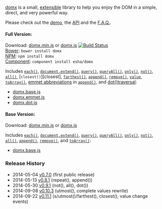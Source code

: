 [domx][home] is a small, [extensible][extend] library to help you enjoy the DOM in a simple, direct, and very powerful way.

Please check out the [demo][demo], the [API][api] and the [F.A.Q.][faq].

[home]: http://esha.github.io/domx
[demo]: http://esha.github.io/domx#Demo
[api]: http://esha.github.io/domx#API
[faq]: http://esha.github.io/domx#FAQ

#### Full Version:

Download: [domx.min.js][full-min] or [domx.js][full] [![Build Status](https://travis-ci.org/esha/domx.png?branch=master)](https://travis-ci.org/esha/domx)  
[Bower][bower]: `bower install domx`  
[NPM][npm]: `npm install domx`   
[Component][component]: `component install esha/domx`  

Includes [`each()`][each], [`document.extend()`][extend], [`query()`][query], [`queryAll()`][queryAll], [`only()`][only], [`not()`][not], [`all()`][all], [`closest()`][closest], [`farthest()`][farthest], [`append()`][append], [`remove()`][remove], [`value`][value], [`toArray()`][toArray], [emmet abbreviations][abbr] in [`append()`][append-emmet], and [dot()traversal][dot-traversal]:  
* [domx.base.js][base]
* [domx.emmet.js][emmet]
* [domx.dot.js][dot]

[npm]: https://npmjs.org/package/domx
[bower]: http://bower.io/
[component]: http://component.io/

[full-min]: https://raw.github.com/esha/domx/master/dist/domx.min.js
[full]: https://raw.github.com/esha/domx/master/dist/domx.js
[base-min]: http://raw.github.com/esha/domx/master/dist/domx.base.min.js
[base]: http://raw.github.com/esha/domx/master/dist/domx.base.js

[core]: http://raw.github.com/esha/domx/master/src/core.js
[traverse]: http://raw.github.com/esha/domx/master/src/traverse.js
[append]: http://raw.github.com/esha/domx/master/src/append.js
[value]: http://raw.github.com/esha/domx/master/src/value.js
[emmet]: http://raw.github.com/esha/domx/master/dist/domx.emmet.js
[dot]: http://raw.github.com/esha/domx/master/dist/domx.dot.js
[stringify]: http://raw.github.com/esha/domx/master/dist/domx.stringify.js

[each]: http://esha.github.io/domx#each()
[toArray]: http://esha.github.io/domx#toArray()
[extend]: http://esha.github.io/domx#extend()

[query]: http://esha.github.io/domx#query()
[queryAll]: http://esha.github.io/domx#queryAll()
[only]: http://esha.github.io/domx#only()
[not]: http://esha.github.io/domx#not()
[all]: http://esha.github.io/domx#all()
[farthest]: http://esha.github.io/domx#farthest()

[append]: http://esha.github.io/domx#append()
[remove]: http://esha.github.io/domx#remove()

[value]: http://esha.github.io/domx#value

[append-emmet]: http://esha.github.io/domx#append(emmet)
[abbr]: http://docs.emmet.io/abbreviations/syntax/

[dot-traversal]: http://esha.github.io/domx#dot-traversal

#### Base Version:

Download: [domx.min.js][base-min]  or  [domx.js][base]  

Includes [`each()`][each], [`document.extend()`][extend], [`query()`][query], [`queryAll()`][queryAll], [`only()`][only], [`not()`][not], [`all()`][all], [`append()`][append], [`remove()`][remove], and [`toArray()`][toArray]:  
* [domx.base.js][base]


### Release History
* 2014-05-04 [v0.7.0][] (first public release)
* 2014-05-13 [v0.8.1][] (repeat(), append())
* 2014-05-30 [v0.9.1][] (not(), all(), dot())
* 2014-09-08 [v0.10.3][] (utmost(), complete values rewrite)
* 2014-09-22 [v0.11.1][] (s/utmost()/farthest(), closest(), value change events)

[v0.7.0]: https://github.com/esha/domx/tree/0.7.0
[v0.8.1]: https://github.com/esha/domx/tree/0.8.1
[v0.9.1]: https://github.com/esha/domx/tree/0.9.1
[v0.10.3]: https://github.com/esha/domx/tree/0.10.3
[v0.11.1]: https://github.com/esha/domx/tree/0.11.1
